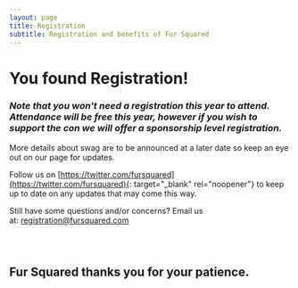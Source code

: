 ```yaml
---
layout: page
title: Registration
subtitle: Registration and benefits of Fur Squared
---
```


# You found Registration\!

### ***Note that you won't need a registration this year to attend. Attendance will be free this year, however if you wish to support the con we will offer a sponsorship level registration.***

More details about swag are to be announced at a later date so keep an eye out on our page for updates.&nbsp;

Follow us on [https://twitter.com/fursquared](https://twitter.com/fursquared){: target="_blank" rel="noopener"} to keep up to date on any updates that may come this way.

Still have some questions and/or concerns? Email us at:&nbsp;[registration@fursquared.com](mailto:registration@fursquared.com)

### &nbsp;

## Fur Squared thanks you for your patience.&nbsp;